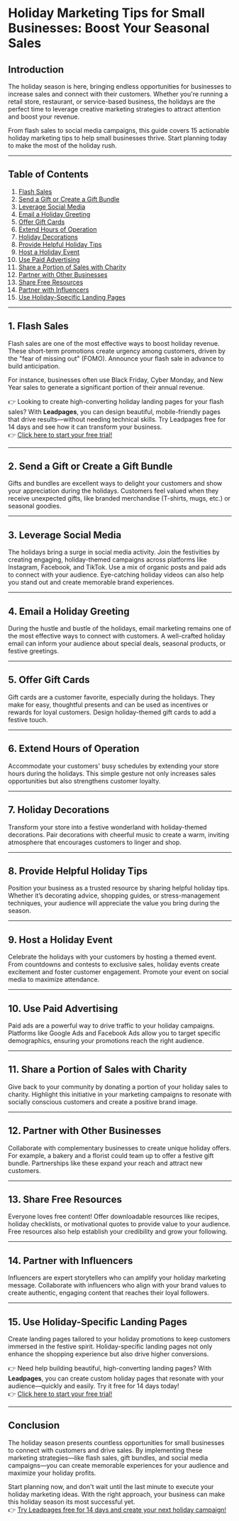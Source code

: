 # Holiday Marketing Tips for Small Businesses: Boost Your Seasonal Sales

## Introduction

The holiday season is here, bringing endless opportunities for businesses to increase sales and connect with their customers. Whether you're running a retail store, restaurant, or service-based business, the holidays are the perfect time to leverage creative marketing strategies to attract attention and boost your revenue.

From flash sales to social media campaigns, this guide covers 15 actionable holiday marketing tips to help small businesses thrive. Start planning today to make the most of the holiday rush.

---

## Table of Contents
1. [Flash Sales](#1-flash-sales)  
2. [Send a Gift or Create a Gift Bundle](#2-send-a-gift-or-create-a-gift-bundle)  
3. [Leverage Social Media](#3-leverage-social-media)  
4. [Email a Holiday Greeting](#4-email-a-holiday-greeting)  
5. [Offer Gift Cards](#5-offer-gift-cards)  
6. [Extend Hours of Operation](#6-extend-hours-of-operation)  
7. [Holiday Decorations](#7-holiday-decorations)  
8. [Provide Helpful Holiday Tips](#8-provide-helpful-holiday-tips)  
9. [Host a Holiday Event](#9-host-a-holiday-event)  
10. [Use Paid Advertising](#10-use-paid-advertising)  
11. [Share a Portion of Sales with Charity](#11-share-a-portion-of-sales-with-charity)  
12. [Partner with Other Businesses](#12-partner-with-other-businesses)  
13. [Share Free Resources](#13-share-free-resources)  
14. [Partner with Influencers](#14-partner-with-influencers)  
15. [Use Holiday-Specific Landing Pages](#15-use-holiday-specific-landing-pages)

---

## 1. Flash Sales

Flash sales are one of the most effective ways to boost holiday revenue. These short-term promotions create urgency among customers, driven by the "fear of missing out" (FOMO). Announce your flash sale in advance to build anticipation.

For instance, businesses often use Black Friday, Cyber Monday, and New Year sales to generate a significant portion of their annual revenue.

👉 Looking to create high-converting holiday landing pages for your flash sales? With **Leadpages**, you can design beautiful, mobile-friendly pages that drive results—without needing technical skills. Try Leadpages free for 14 days and see how it can transform your business.  
👉 [Click here to start your free trial!](https://bit.ly/LEadPages)

---

## 2. Send a Gift or Create a Gift Bundle

Gifts and bundles are excellent ways to delight your customers and show your appreciation during the holidays. Customers feel valued when they receive unexpected gifts, like branded merchandise (T-shirts, mugs, etc.) or seasonal goodies.

---

## 3. Leverage Social Media

The holidays bring a surge in social media activity. Join the festivities by creating engaging, holiday-themed campaigns across platforms like Instagram, Facebook, and TikTok. Use a mix of organic posts and paid ads to connect with your audience. Eye-catching holiday videos can also help you stand out and create memorable brand experiences.

---

## 4. Email a Holiday Greeting

During the hustle and bustle of the holidays, email marketing remains one of the most effective ways to connect with customers. A well-crafted holiday email can inform your audience about special deals, seasonal products, or festive greetings.

---

## 5. Offer Gift Cards

Gift cards are a customer favorite, especially during the holidays. They make for easy, thoughtful presents and can be used as incentives or rewards for loyal customers. Design holiday-themed gift cards to add a festive touch.

---

## 6. Extend Hours of Operation

Accommodate your customers' busy schedules by extending your store hours during the holidays. This simple gesture not only increases sales opportunities but also strengthens customer loyalty.

---

## 7. Holiday Decorations

Transform your store into a festive wonderland with holiday-themed decorations. Pair decorations with cheerful music to create a warm, inviting atmosphere that encourages customers to linger and shop.

---

## 8. Provide Helpful Holiday Tips

Position your business as a trusted resource by sharing helpful holiday tips. Whether it’s decorating advice, shopping guides, or stress-management techniques, your audience will appreciate the value you bring during the season.

---

## 9. Host a Holiday Event

Celebrate the holidays with your customers by hosting a themed event. From countdowns and contests to exclusive sales, holiday events create excitement and foster customer engagement. Promote your event on social media to maximize attendance.

---

## 10. Use Paid Advertising

Paid ads are a powerful way to drive traffic to your holiday campaigns. Platforms like Google Ads and Facebook Ads allow you to target specific demographics, ensuring your promotions reach the right audience.

---

## 11. Share a Portion of Sales with Charity

Give back to your community by donating a portion of your holiday sales to charity. Highlight this initiative in your marketing campaigns to resonate with socially conscious customers and create a positive brand image.

---

## 12. Partner with Other Businesses

Collaborate with complementary businesses to create unique holiday offers. For example, a bakery and a florist could team up to offer a festive gift bundle. Partnerships like these expand your reach and attract new customers.

---

## 13. Share Free Resources

Everyone loves free content! Offer downloadable resources like recipes, holiday checklists, or motivational quotes to provide value to your audience. Free resources also help establish your credibility and grow your following.

---

## 14. Partner with Influencers

Influencers are expert storytellers who can amplify your holiday marketing message. Collaborate with influencers who align with your brand values to create authentic, engaging content that reaches their loyal followers.

---

## 15. Use Holiday-Specific Landing Pages

Create landing pages tailored to your holiday promotions to keep customers immersed in the festive spirit. Holiday-specific landing pages not only enhance the shopping experience but also drive higher conversions.

👉 Need help building beautiful, high-converting landing pages? With **Leadpages**, you can create custom holiday pages that resonate with your audience—quickly and easily. Try it free for 14 days today!  
👉 [Click here to start your free trial!](https://bit.ly/LEadPages)

---

## Conclusion

The holiday season presents countless opportunities for small businesses to connect with customers and drive sales. By implementing these marketing strategies—like flash sales, gift bundles, and social media campaigns—you can create memorable experiences for your audience and maximize your holiday profits.

Start planning now, and don't wait until the last minute to execute your holiday marketing ideas. With the right approach, your business can make this holiday season its most successful yet.  
👉 [Try Leadpages free for 14 days and create your next holiday campaign!](https://bit.ly/LEadPages)
